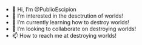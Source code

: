- 👋 Hi, I’m @PublioEscipion
- 👀 I’m interested in the desctrution of worlds! 
- 🌱 I’m currently learning how to destroy worlds!
- 💞️ I’m looking to collaborate on destroying worlds!
- 📫 How to reach me at destroying worlds!

<!---
PublioEscipion/PublioEscipion is a ✨ special ✨ repository because its `README.md` (this file) appears on your GitHub profile.
You can click the Preview link to take a look at your changes.
--->
